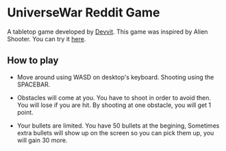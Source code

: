# UniverseWar Reddit Game

A tabletop game developed by [Devvit]. This game was inspired by Alien Shooter.
You can try it [here].

## How to play

- Move around using WASD on desktop's keyboard. Shooting using the SPACEBAR.
- Obstacles will come at you. You have to shoot in order to avoid then. You will lose if you are hit. By shooting at one obstacle, you will get 1 point.
- Your bullets are limited. You have 50 bullets at the begining, Sometimes extra bullets will show up on the screen so you can pick them up, you will gain 30 more.


   [Devvit]: <https://developers.reddit.com/docs/quickstart>
   [here]: <https://www.reddit.com/r/UniverseWar/?playtest=universewar>